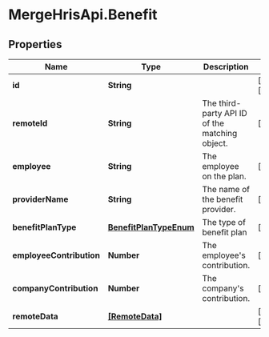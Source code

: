 # MergeHrisApi.Benefit

## Properties

Name | Type | Description | Notes
------------ | ------------- | ------------- | -------------
**id** | **String** |  | [optional] [readonly] 
**remoteId** | **String** | The third-party API ID of the matching object. | [optional] 
**employee** | **String** | The employee on the plan. | [optional] 
**providerName** | **String** | The name of the benefit provider. | [optional] 
**benefitPlanType** | [**BenefitPlanTypeEnum**](BenefitPlanTypeEnum.md) | The type of benefit plan | [optional] 
**employeeContribution** | **Number** | The employee&#39;s contribution. | [optional] 
**companyContribution** | **Number** | The company&#39;s contribution. | [optional] 
**remoteData** | [**[RemoteData]**](RemoteData.md) |  | [optional] [readonly] 


